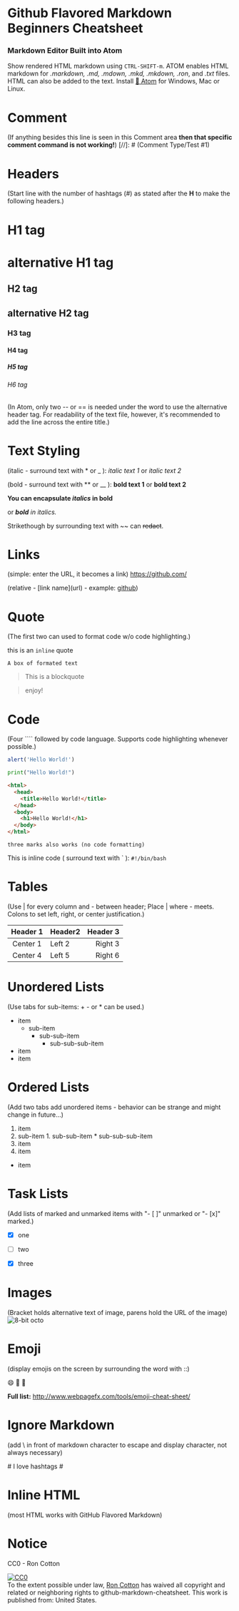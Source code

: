 # **Github Flavored Markdown Beginners Cheatsheet**
### **Markdown Editor Built into Atom**

Show rendered HTML markdown using `CTRL-SHIFT-m`.  ATOM enables HTML markdown for *.markdown, .md, .mdown, .mkd, .mkdown, .ron*, and *.txt* files.  HTML can also be added to the text.  Install [ :dizzy: Atom](https://atom.io/) for Windows, Mac or Linux.

# **Comment**
(If anything besides this line is seen in this Comment area **then that specific comment command is not working!**)
[//]: # (Comment Type/Test #1)

# **Headers**
(Start line with the number of hashtags (#) as stated after the **H** to make the following headers.)
# H1 tag
alternative H1 tag
==================
## H2 tag
alternative H2 tag
------------------
### H3 tag
#### H4 tag
##### H5 tag
###### H6 tag
(In Atom, only two -- or == is needed under the word to use the alternative header tag.  For readability of the text file, however, it's recommended to add the line across the entire title.)

# **Text Styling**
(italic - surround text with \* or \_ ): *italic text 1* or _italic text 2_

(bold - surround text with \*\* or \_\_ ): **bold text 1** or __bold text 2__

**You can encapsulate *italics* in bold**

or  ***bold** in italics.*

Strikethough by surrounding text with \~\~ can ~~redact~~.

# **Links**
(simple: enter the URL, it becomes a link) https://github.com/

(relative - \[link name\]\(url\) - example: [github](https://www.github.com/))

# **Quote**
(The first two can used to format code w/o code highlighting.)

this is an `inline` quote

```
A box of formated text
```

> This is a blockquote

> enjoy!

# **Code**
(Four ```` followed by code language. Supports code highlighting whenever possible.)
````javascript
alert('Hello World!')
````

````python
print("Hello World!")
````

````html
<html>
  <head>
    <title>Hello World!</title>
  </head>
  <body>
    <h1>Hello World!</h1>
  </body>
</html>
````

```
three marks also works (no code formatting)
```

This is inline code ( surround text with \` ): `#!/bin/bash`

# **Tables**
(Use | for every column and - between header; Place | where  - meets.  Colons to set left, right, or center justification.)

Header 1 | Header2 | Header 3
:-------:|:--------|---------:
Center 1 | Left 2  | Right 3
Center 4 | Left 5  | Right 6

# **Unordered Lists**
(Use tabs for sub-items: + - or * can be used.)
* item
  * sub-item
    + sub-sub-item
      - sub-sub-sub-item
* item
* item

# **Ordered Lists**
(Add two tabs add unordered items - behavior can be strange and might change in future...)
1. item
  1. sub-item
    1. sub-sub-item
    * sub-sub-sub-item
2. item
3. item
* item

# **Task Lists**
(Add lists of marked and unmarked items with "- [ ]" unmarked or "- [x]" marked.)
- [x] one
- [ ] two
- [x] three


# **Images**
(Bracket holds alternative text of image, parens hold the URL of the image)
![8-bit octo](https://github.com/octo.png)

# **Emoji**
(display emojis on the screen by surrounding the word with ::)

:smile: :shit: :eggplant:

**Full list:** http://www.webpagefx.com/tools/emoji-cheat-sheet/

# **Ignore Markdown**
(add \ in front of markdown character to escape and display character, not always necessary)

\# I love hashtags \#


# **Inline HTML**
(most HTML works with GitHub Flavored Markdown)

# **Notice**
CC0 - Ron Cotton
<p xmlns:dct="http://purl.org/dc/terms/" xmlns:vcard="http://www.w3.org/2001/vcard-rdf/3.0#">
  <a rel="license"
     href="http://creativecommons.org/publicdomain/zero/1.0/">
    <img src="http://i.creativecommons.org/p/zero/1.0/88x31.png" style="border-style: none;" alt="CC0" />
  </a>
  <br />
  To the extent possible under law,
  <a rel="dct:publisher"
     href="http://roncotton.com/">
    <span property="dct:title">Ron Cotton</span></a>
  has waived all copyright and related or neighboring rights to
  <span property="dct:title">github-markdown-cheatsheet</span>.
This work is published from:
<span property="vcard:Country" datatype="dct:ISO3166"
      content="US" about="http://roncotton.com/">
  United States</span>.
</p>
